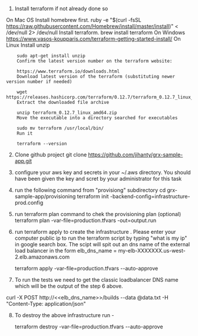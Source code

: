 1. Install terraform if not already done so 

 On Mac OS 
        Install homebrew first.
                ruby -e "$(curl -fsSL https://raw.githubusercontent.com/Homebrew/install/master/install)" < /dev/null 2> /dev/null
        Install terraform.
                brew install terraform
 On Windows 
        https://www.vasos-koupparis.com/terraform-getting-started-install/
 On Linux 
        Install unzip

        sudo apt-get install unzip
        Confirm the latest version number on the terraform website:

        https://www.terraform.io/downloads.html
        Download latest version of the terraform (substituting newer version number if needed)

        wget https://releases.hashicorp.com/terraform/0.12.7/terraform_0.12.7_linux_amd64.zip
        Extract the downloaded file archive

        unzip terraform_0.12.7_linux_amd64.zip
        Move the executable into a directory searched for executables

        sudo mv terraform /usr/local/bin/
        Run it

        terraform --version 
2. Clone github project 
        git clone https://github.com/jihanty/grx-sample-app.git

3. configure your aws key and secrets in your ~/.aws directory. You should have been given the key and scret by your administrator for this task

4. run the following command from "provisiong" subdirectory 
    cd grx-sample-app/provisioning
    terraform init -backend-config=infrastructure-prod.config

5. run terraform plan command to chek the provisioning plan (optional)
    terraform plan -var-file=production.tfvars -out=output.run

6. run terraform apply to create the infrastructure . Please enter your computer public ip to run the terraform script by typing "what is my ip" in google search box. The scipt will spit out an dns name of the external load balancer in the form elb_dns_name = my-elb-XXXXXXX.us-west-2.elb.amazonaws.com
    
    terraform apply  -var-file=production.tfvars --auto-approve 

7. To run the tests  we need to get the classic loadbalancer  DNS name which will be the output of the step 6 above.  

curl -X POST http://<<elb_dns_name>>/builds --data  @data.txt -H "Content-Type: application/json"

8. To destroy the above infrastructure run - 

    terraform destroy  -var-file=production.tfvars --auto-approve 




